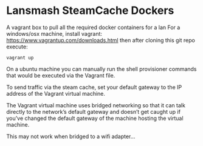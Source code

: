 Lansmash SteamCache Dockers
=======================
A vagrant box to pull all the required docker containers for a lan
For a windows/osx machine, install vagrant: https://www.vagrantup.com/downloads.html
then after cloning this git repo execute:
```
vagrant up
```
On a ubuntu machine you can manually run the shell provisioner commands that would be executed via the Vagrant file.

To send traffic via the steam cache, set your default gateway to the IP address of the Vagrant virtual machine.

The Vagrant virtual machine uses bridged networking so that it can talk directly to the network’s default gateway and doesn’t get caught up if you’ve changed the default gateway of the machine hosting the virtual machine.

This may not work when bridged to a wifi adapter...
